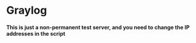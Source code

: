 # Graylog

#### This is just a non-permanent test server, and you need to change the IP addresses in the script
